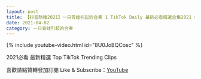 ```yaml
---
layout: post
title: 【抖音熱搜2021】一只青蛙引起的合奏 1 TikTok Daily 最新必看精選合集2021 04 02
date: 2021-04-02
category: 一只青蛙引起的合奏
---
```


{% include youtube-video.html id="8U0JoBQCosc" %}

2021必看 最新精選 Top TikTok Trending Clips

喜歡請點贊轉發加訂閱 Like & Subscribe：[YouTube](https://www.youtube.com/channel/UCAoR7VcanIPd04uEq_GIylA/videos)

